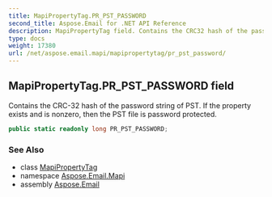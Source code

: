 ```yaml
---
title: MapiPropertyTag.PR_PST_PASSWORD
second_title: Aspose.Email for .NET API Reference
description: MapiPropertyTag field. Contains the CRC32 hash of the password string of PST. If the property exists and is nonzero then the PST file is password protected
type: docs
weight: 17380
url: /net/aspose.email.mapi/mapipropertytag/pr_pst_password/
---
```

## MapiPropertyTag.PR_PST_PASSWORD field

Contains the CRC-32 hash of the password string of PST. If the property exists and is nonzero, then the PST file is password protected.

```csharp
public static readonly long PR_PST_PASSWORD;
```

### See Also

* class [MapiPropertyTag](../)
* namespace [Aspose.Email.Mapi](../../mapipropertytag/)
* assembly [Aspose.Email](../../../)


